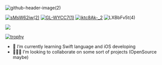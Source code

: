 ![github-header-image(2)](https://user-images.githubusercontent.com/98527464/221834802-3750f691-7493-4aad-8a9c-a9a2f6b62626.png)


[![sMsW62iw(2)](https://user-images.githubusercontent.com/98527464/221829519-b1338bf0-6035-4059-bfee-903c638ab488.svg)][1]
[![GL-WYCC7(1)](https://user-images.githubusercontent.com/98527464/221830315-88bb8cb7-d1a7-48c0-862a-58c3c7052ff3.svg)][2]
[![iktc8Ak-_2](https://user-images.githubusercontent.com/98527464/221831634-d1cade41-762b-40bb-be92-38c947cf92d7.svg)][3]
![LXBbFv5t(4)](https://user-images.githubusercontent.com/98527464/221830866-772cf88e-d083-4b59-b37d-aac37942d76c.svg)



![](https://komarev.com/ghpvc/?username=StasonLV&style=for-the-badge)

[![trophy](https://github-profile-trophy.vercel.app/?username=StasonLV&theme=dark_dimmed&margin-w=15&no-frame=true)](https://github.com/ryo-ma/github-profile-trophy)

- 🌱 I’m currently learning Swift language and iOS developing
- 🧑🏻‍💻 I’m looking to collaborate on some sort of projects (OpenSource maybe)


<!---
StasonLV/StasonLV is a ✨ special ✨ repository because its `README.md` (this file) appears on your GitHub profile.
You can click the Preview link to take a look at your changes.
--->
[1]: https://t.me/stasonlv
[2]: https://www.linkedin.com/in/stas-lezovsky-4bb588226
[3]: https://instagram.com/stasonlv?igshid=YmMyMTA2M2Y=
